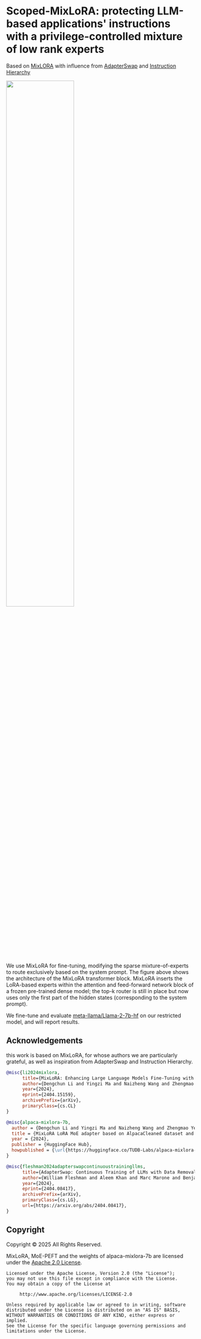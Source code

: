 # Scoped-MixLoRA: protecting LLM-based applications' instructions with a privilege-controlled mixture of low rank experts

Based on [MixLORA](https://arxiv.org/html/2404.15159v1) with influence from [AdapterSwap](https://arxiv.org/abs/2404.08417) and [Instruction Hierarchy](https://arxiv.org/abs/2404.13208)
<div align="left"><img src="https://raw.githubusercontent.com/TUDB-Labs/MixLoRA/main/assets/MixLoRA.png" width=60%"></div>

We use MixLoRA for fine-tuning, modifying the sparse mixture-of-experts to route exclusively based on the system prompt. The figure above shows the architecture of the MixLoRA transformer block. MixLoRA inserts the LoRA-based experts within the attention and feed-forward network block of a frozen pre-trained dense model; the top-k router is still in place but now uses only the first part of the hidden states (corresponding to the system prompt).

We fine-tune and evaluate [meta-llama/Llama-2-7b-hf](https://huggingface.co/meta-llama/Llama-2-7b-hf) on our restricted model, and will report results.


## Acknowledgements
this work is based on MixLoRA, for whose authors we are particularly grateful, as well as inspiration from AdapterSwap and Instruction Hierarchy.
```bibtex
@misc{li2024mixlora,
      title={MixLoRA: Enhancing Large Language Models Fine-Tuning with LoRA-based Mixture of Experts}, 
      author={Dengchun Li and Yingzi Ma and Naizheng Wang and Zhengmao Ye and Zhiyuan Cheng and Yinghao Tang and Yan Zhang and Lei Duan and Jie Zuo and Cal Yang and Mingjie Tang},
      year={2024},
      eprint={2404.15159},
      archivePrefix={arXiv},
      primaryClass={cs.CL}
}

@misc{alpaca-mixlora-7b,
  author = {Dengchun Li and Yingzi Ma and Naizheng Wang and Zhengmao Ye and Zhiyuan Cheng and Yinghao Tang and Yan Zhang and Lei Duan and Jie Zuo and Cal Yang and Mingjie Tang},
  title = {MixLoRA LoRA MoE adapter based on AlpacaCleaned dataset and LLaMA-2-7B base model},
  year = {2024},
  publisher = {HuggingFace Hub},
  howpublished = {\url{https://huggingface.co/TUDB-Labs/alpaca-mixlora-7b}},
}

@misc{fleshman2024adapterswapcontinuoustrainingllms,
      title={AdapterSwap: Continuous Training of LLMs with Data Removal and Access-Control Guarantees}, 
      author={William Fleshman and Aleem Khan and Marc Marone and Benjamin Van Durme},
      year={2024},
      eprint={2404.08417},
      archivePrefix={arXiv},
      primaryClass={cs.LG},
      url={https://arxiv.org/abs/2404.08417}, 
}
```

## Copyright
Copyright © 2025 All Rights Reserved.

MixLoRA, MoE-PEFT and the weights of alpaca-mixlora-7b are licensed under the [Apache 2.0 License](https://www.apache.org/licenses/LICENSE-2.0).

```
Licensed under the Apache License, Version 2.0 (the "License");
you may not use this file except in compliance with the License.
You may obtain a copy of the License at

     http://www.apache.org/licenses/LICENSE-2.0

Unless required by applicable law or agreed to in writing, software
distributed under the License is distributed on an "AS IS" BASIS,
WITHOUT WARRANTIES OR CONDITIONS OF ANY KIND, either express or implied.
See the License for the specific language governing permissions and
limitations under the License.
```

